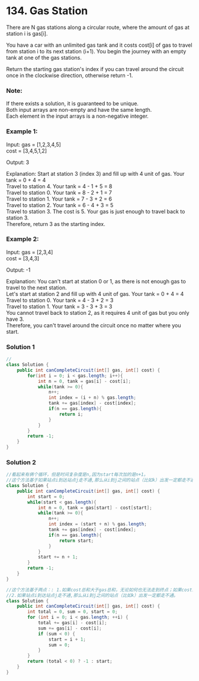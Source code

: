 # 134. Gas Station

There are N gas stations along a circular route, where the amount of gas at station i is gas[i].

You have a car with an unlimited gas tank and it costs cost[i] of gas to travel from station i to its next station (i+1). You begin the journey with an empty tank at one of the gas stations.

Return the starting gas station's index if you can travel around the circuit once in the clockwise direction, otherwise return -1.

### Note:

If there exists a solution, it is guaranteed to be unique.     
Both input arrays are non-empty and have the same length.    
Each element in the input arrays is a non-negative integer.     

### Example 1:

Input: 
gas  = [1,2,3,4,5]         
cost = [3,4,5,1,2]

Output: 3

Explanation:
Start at station 3 (index 3) and fill up with 4 unit of gas. Your tank = 0 + 4 = 4       
Travel to station 4. Your tank = 4 - 1 + 5 = 8    
Travel to station 0. Your tank = 8 - 2 + 1 = 7    
Travel to station 1. Your tank = 7 - 3 + 2 = 6     
Travel to station 2. Your tank = 6 - 4 + 3 = 5     
Travel to station 3. The cost is 5. Your gas is just enough to travel back to station 3.      
Therefore, return 3 as the starting index.        

### Example 2:

Input: 
gas  = [2,3,4]       
cost = [3,4,3]

Output: -1

Explanation:
You can't start at station 0 or 1, as there is not enough gas to travel to the next station.      
Let's start at station 2 and fill up with 4 unit of gas. Your tank = 0 + 4 = 4      
Travel to station 0. Your tank = 4 - 3 + 2 = 3      
Travel to station 1. Your tank = 3 - 3 + 3 = 3      
You cannot travel back to station 2, as it requires 4 unit of gas but you only have 3.     
Therefore, you can't travel around the circuit once no matter where you start.     

### Solution 1
```java
//
class Solution {
    public int canCompleteCircuit(int[] gas, int[] cost) {
        for(int i = 0; i < gas.length; i++){
            int n = 0, tank = gas[i] - cost[i];
            while(tank >= 0){
                n++;
                int index = (i + n) % gas.length;
                tank += gas[index] - cost[index];
                if(n == gas.length){
                    return i;
                }
            }
        }
        return -1;
    }
}
```

### Solution 2
```java
//看起来有俩个循环，但是时间复杂度是n,因为start每次加的是n+1。
//这个方法基于如果站点i到达站点j走不通,那么从i到j之间的站点（比如k）出发一定都走不通。因为tank总是大于等于0的。
class Solution {
    public int canCompleteCircuit(int[] gas, int[] cost) {
        int start = 0;
        while(start < gas.length){
            int n = 0, tank = gas[start] - cost[start];
            while(tank >= 0){
                n++;
                int index = (start + n) % gas.length;
                tank += gas[index] - cost[index];
                if(n == gas.length){
                    return start;
                }
            }
            start += n + 1;
        }
        return -1;
    }
}

//这个方法基于两点：: 1.如果cost总和大于gas总和，无论如何也无法走到终点；如果cost总和小于等于gas总和，那么肯定存在一种解法能完成循环
//2.如果站点i到达站点j走不通,那么从i到j之间的站点（比如k）出发一定都走不通。
class Solution {
    public int canCompleteCircuit(int[] gas, int[] cost) {
        int total = 0, sum = 0, start = 0;
        for (int i = 0; i < gas.length; ++i) {
            total += gas[i] - cost[i];
            sum += gas[i] - cost[i];
            if (sum < 0) {
                start = i + 1;
                sum = 0;
            }
        }
        return (total < 0) ? -1 : start;
    }
}
```
